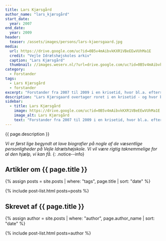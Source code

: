 ```yaml
---
title: Lars Kjærsgård
author_name: "lars_kjærsgård"
start_date: 
  year: 2007
end_date:
  year: 2009
header:
  teaser: /assets/images/persons/lars-kjaersgaard.jpg
media: 
  url: https://drive.google.com/uc?id=0B5v4mAibvkKXR1VBeEEwVUhMa1E
  credit: "Vejle Idrætshøjskoles arkiv"
  caption: "Lars Kjærsgård"
  thumbnail: //images.weserv.nl/?url=drive.google.com/uc?id=0B5v4mAibvkKXR1VBeEEwVUhMa1E&w=100
category:
  - Forstander
tags:
  - Lars Kjærsgård
  - forstander
excerpt: "Forstander fra 2007 til 2009 i en krisetid, hvor bl.a. efterskolens startede. Det blev en vanskelig forstandertid."
description: "Lars Kjærsgaard overtager roret i en krisetid - og hvor bestyrelsen har besluttet at der samtidig skal starte en efterskole. Det blev en vanskelig forstandertid."
sidebar:
  - title: Lars Kjærsgård
    image: https://drive.google.com/uc?id=0B5v4mAibvkKXR1VBeEEwVUhMa1E
    image_alt: Lars Kjærsgård
    text: "Forstander fra 2007 til 2009 i en krisetid, hvor bl.a. efterskolens startede. Det blev en vanskelig forstandertid."
---
```


{{ page.description }}

_Vi er først lige begyndt at lave biografier på nogle af de væsentlige personligheder på Vejle Idrætshøjskole. Vi vil være rigtig taknemmelige for al den hjælp, vi kan få._
{: .notice--info}

## Artikler om {{ page.title }}

{% assign posts = site.posts | where: "tags", page.title | sort: "date" %}

{% include post-list.html posts=posts %}

## Skrevet af {{ page.title }}

{% assign author = site.posts | where: "author", page.author_name | sort: "date" %}

{% include post-list.html posts=author %}

